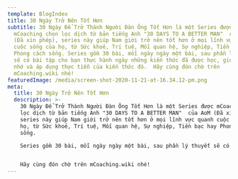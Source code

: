 ```yaml
---
template: BlogIndex
title: 30 Ngày Trở Nên Tốt Hơn
subtitle: 30 Ngày Để Trở Thành Người Đàn Ông Tốt Hơn là một Series được
  mCoaching chọn lọc dịch từ bản tiếng Anh "30 DAYS TO A BETTER MAN"  của AoM
  (Đã xin phép), series này giúp Nam giới trở nên tốt hơn ở mọi lĩnh vực quanh
  cuộc sống của họ, từ Sức khoẻ, Trí tuệ, Mối quan hệ, Sự nghiệp, Tiền bạc hay
  Phong cách sống. Series gồm 30 bài, mỗi ngày ngày một bài, sau phần lý thuyết
  sẽ có bài tập cho bạn thực hành ngày những kiến thức đã được học, giúp cho ghi
  nhớ và áp dụng thực tiễn của kiến thức đó.  Hãy cùng đón chờ trên
  mCoaching.wiki nhé!
featuredImage: /media/screen-shot-2020-11-21-at-16.34.12-pm.png
meta:
  title: 30 Ngày Trở Nên Tốt Hơn
  description: >-
    30 Ngày Để Trở Thành Người Đàn Ông Tốt Hơn là một Series được mCoaching chọn
    lọc dịch từ bản tiếng Anh "30 DAYS TO A BETTER MAN"  của AoM (Đã xin phép),
    series này giúp Nam giới trở nên tốt hơn ở mọi lĩnh vực quanh cuộc sống của
    họ, từ Sức khoẻ, Trí tuệ, Mối quan hệ, Sự nghiệp, Tiền bạc hay Phong cách
    sống.

    Series gồm 30 bài, mỗi ngày ngày một bài, sau phần lý thuyết sẽ có bài tập cho bạn thực hành ngày những kiến thức đã được học, giúp cho ghi nhớ và áp dụng thực tiễn của kiến thức đó.


    Hãy cùng đón chờ trên mCoaching.wiki nhé!
---
```

